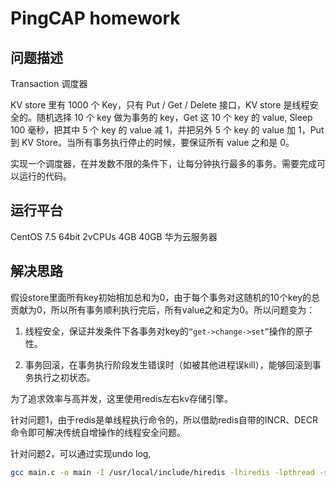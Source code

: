 # PingCAP homework

## 问题描述

Transaction 调度器

KV store 里有 1000 个 Key，只有 Put / Get / Delete 接口，KV store 是线程安全的。随机选择 10 个 key 做为事务的 key，Get 这 10 个 key 的 value, Sleep 100 毫秒，把其中 5 个 key 的 value 减 1，并把另外 5 个 key 的 value 加 1，Put 到 KV Store。当所有事务执行停止的时候，要保证所有 value 之和是 0。

实现一个调度器，在并发数不限的条件下，让每分钟执行最多的事务。需要完成可以运行的代码。

## 运行平台

CentOS 7.5 64bit 2vCPUs 4GB 40GB 华为云服务器

## 解决思路

假设store里面所有key初始相加总和为0，由于每个事务对这随机的10个key的总贡献为0，所以所有事务顺利执行完后，所有value之和定为0。所以问题变为：

1. 线程安全，保证并发条件下各事务对key的``“get->change->set”``操作的原子性。

1. 事务回滚，在事务执行阶段发生错误时（如被其他进程误kill），能够回滚到事务执行之初状态。

为了追求效率与高并发，这里使用redis左右kv存储引擎。

针对问题1，由于redis是单线程执行命令的，所以借助redis自带的INCR、DECR命令即可解决传统自增操作的线程安全问题。

针对问题2，可以通过实现undo log,

```bash
gcc main.c -o main -I /usr/local/include/hiredis -lhiredis -lpthread -std=c99
```